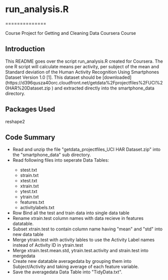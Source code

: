 <h1>run_analysis.R</h1>
==============

Course Project for Getting and Cleaning Data Coursera Course

<h2>Introduction</h2>

<p>This README goes over the script run_analysis.R created for Coursera.  The one R script will calculate means per activity, per subject of the mean and Standard deviation of the Human Activity Recognition Using Smartphones Dataset Version 1.0 [1]. This dataset should be [downloaded](https://d396qusza40orc.cloudfront.net/getdata%2Fprojectfiles%2FUCI%20HAR%20Dataset.zip ) and extracted directly into the smartphone_data directory.</p>

<h2> Packages Used </h2>

<p>reshape2</p>

<h2>Code Summary</h2>

<ul>
<li>Read and unzip the file "getdata_projectfiles_UCI HAR Dataset.zip" into the "smartphone_data" sub directory.</li>
<li>Read following files into seperate Data Tables:</li>
<ul>
	<li>stest.txt</li>
	<li>strain.txt</li>
	<li>xtest.txt</li>
	<li>xtrain.txt</li>
	<li>ytest.txt</li>
	<li>ytrain.txt</li>
	<li>features.txt</li>
	<li>activitylabels.txt</li>
</ul>
<li>Row Bind all the test and train data into single data table </li>
<li>Rename xtrain.test column names with data recieve in features datatable.</li>
<li>Subset xtrain.test to contain column name having "mean" and "std" into new data table </li>
<li>Merge ytrain.test with activity lables to use the Activity Label names instead of Activity ID in ytrain.test</li>
<li>Merge xtrain.test.mean.std, ytrain.test.activity and strain.test into mergedata</li>
<li>Create new datatable averagedata by grouping them into Subject/Activity and taking average of each feature variable.</li>
<li>Save the averagedata Data Table into "TidyData.txt".</li>
</ul>


